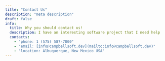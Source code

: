 ```yaml
---
title: "Contact Us"
description: "meta description"
draft: false
info:
  title: Why you should contact us!
  description: I have an interesting software project that I need help with.
  contacts:
    - "phone: 1 (575) 587-7800"
    - "email: [info@campbellsoft.dev](mailto:info@campbellsoft.dev)"
    - "location: Albuquerque, New Mexico USA"
---
```

